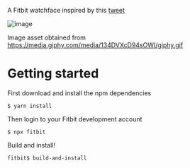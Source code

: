 A Fitbit watchface inspired by this [tweet](https://twitter.com/de/status/1206704383993565184)

![image](./screenshots/demo.gif)

Image asset obtained from https://media.giphy.com/media/134DVXcD94sOWI/giphy.gif

# Getting started

First download and install the npm dependencies

```
$ yarn install
```

Then login to your Fitbit development account
```
$ npx fitbit
```

Build and install!
```
fitbit$ build-and-install
```